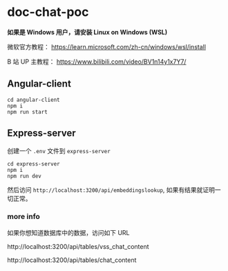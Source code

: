 # doc-chat-poc

**如果是 Windows 用户，请安装 Linux on Windows (WSL)**

微软官方教程：
https://learn.microsoft.com/zh-cn/windows/wsl/install

B 站 UP 主教程：
https://www.bilibili.com/video/BV1n14y1x7Y7/

## Angular-client

```
cd angular-client
npm i
npm run start
```

## Express-server

创建一个 `.env` 文件到 `express-server`

```
cd express-server
npm i
npm run dev
```

然后访问 `http://localhost:3200/api/embeddingslookup`, 如果有结果就证明一切正常。

### more info

如果你想知道数据库中的数据，访问如下 URL

http://localhost:3200/api/tables/vss_chat_content

http://localhost:3200/api/tables/chat_content

